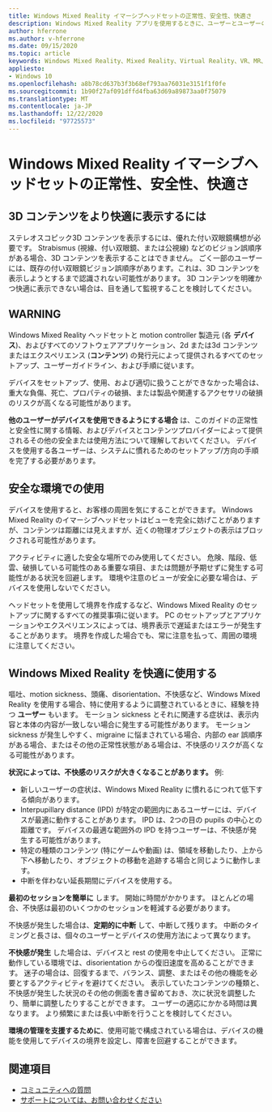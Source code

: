 ```yaml
---
title: Windows Mixed Reality イマーシブヘッドセットの正常性、安全性、快適さ
description: Windows Mixed Reality アプリを使用するときに、ユーザーとユーザーの安全を維持し、使いやすくする方法について説明します。
author: hferrone
ms.author: v-hferrone
ms.date: 09/15/2020
ms.topic: article
keywords: Windows Mixed Reality、Mixed Reality、Virtual Reality、VR、MR、フィードバック、フィードバックハブ、バグ
appliesto:
- Windows 10
ms.openlocfilehash: a8b78cd637b3f3b68ef793aa76031e3151f1f0fe
ms.sourcegitcommit: 1b90f27af091dffd4fba63d69a89873aa0f75079
ms.translationtype: MT
ms.contentlocale: ja-JP
ms.lasthandoff: 12/22/2020
ms.locfileid: "97725573"
---
```

# <a name="windows-mixed-reality-immersive-headset-health-safety-and-comfort"></a>Windows Mixed Reality イマーシブヘッドセットの正常性、安全性、快適さ

## <a name="to-view-3d-content-more-comfortably"></a>3D コンテンツをより快適に表示するには

ステレオスコピック3D コンテンツを表示するには、優れた付い双眼鏡構想が必要です。 Strabismus (視線、付い双眼鏡、または公視線) などのビジョン誤順序がある場合、3D コンテンツを表示することはできません。 ごく一部のユーザーには、既存の付い双眼鏡ビジョン誤順序があります。これは、3D コンテンツを表示しようとするまで認識されない可能性があります。 3D コンテンツを明確かつ快適に表示できない場合は、目を通して監視することを検討してください。

## <a name="warning"></a>WARNING

Windows Mixed Reality ヘッドセットと motion controller 製造元 (各 **デバイス**)、およびすべてのソフトウェアアプリケーション、2d または3d コンテンツまたはエクスペリエンス (**コンテンツ**) の発行元によって提供されるすべてのセットアップ、ユーザーガイドライン、および手順に従います。

デバイスをセットアップ、使用、および適切に扱うことができなかった場合は、重大な負傷、死亡、プロパティの破損、または製品や関連するアクセサリの破損のリスクが高くなる可能性があります。

**他のユーザーがデバイスを使用できるようにする場合** は、このガイドの正常性と安全性に関する情報、およびデバイスとコンテンツプロバイダーによって提供されるその他の安全または使用方法について理解しておいてください。 デバイスを使用する各ユーザーは、システムに慣れるためのセットアップ/方向の手順を完了する必要があります。

## <a name="use-in-safe-surroundings"></a>安全な環境での使用

デバイスを使用すると、お客様の周囲を気にすることができます。 Windows Mixed Reality のイマーシブヘッドセットはビューを完全に妨げことがありますが、コンテンツは距離には見えますが、近くの物理オブジェクトの表示はブロックされる可能性があります。

アクティビティに適した安全な場所でのみ使用してください。 危険、階段、低雲、破損している可能性のある重要な項目、または問題が予期せずに発生する可能性がある状況を回避します。 環境や注意のビューが安全に必要な場合は、デバイスを使用しないでください。

ヘッドセットを使用して境界を作成するなど、Windows Mixed Reality のセットアップに関するすべての推奨事項に従います。 PC のセットアップとアプリケーションやエクスペリエンスによっては、境界表示で遅延またはエラーが発生することがあります。 境界を作成した場合でも、常に注意を払って、周囲の環境に注意してください。

## <a name="using-windows-mixed-reality-comfortably"></a>Windows Mixed Reality を快適に使用する

嘔吐、motion sickness、頭痛、disorientation、不快感など、Windows Mixed Reality を使用する場合、特に使用するように調整されているときに、経験を持つ **ユーザー** もいます。 モーション sickness とそれに関連する症状は、表示内容と本体の内容が一致しない場合に発生する可能性があります。 モーション sickness が発生しやすく、migraine に悩まされている場合、内部の ear 誤順序がある場合、またはその他の正常性状態がある場合は、不快感のリスクが高くなる可能性があります。

**状況によっては、不快感のリスクが大きくなることがあります。** 例:

* 新しいユーザーの症状は、Windows Mixed Reality に慣れるにつれて低下する傾向があります。
* Interpupillary distance (IPD) が特定の範囲内にあるユーザーには、デバイスが最適に動作することがあります。 IPD は、2つの目の pupils の中心との距離です。 デバイスの最適な範囲外の IPD を持つユーザーは、不快感が発生する可能性があります。
* 特定の種類のコンテンツ (特にゲームや動画) は、領域を移動したり、上から下へ移動したり、オブジェクトの移動を追跡する場合と同じように動作します。
* 中断を伴わない延長期間にデバイスを使用する。

**最初のセッションを簡単に** します。 開始に時間がかかります。 ほとんどの場合、不快感は最初のいくつかのセッションを軽減する必要があります。

不快感が発生した場合は、**定期的に中断** して、中断して残ります。 中断のタイミングと長さは、個々のユーザーとデバイスの使用方法によって異なります。

**不快感が発生** した場合は、デバイスと rest の使用を中止してください。 正常に動作している環境では、disorientation からの復旧速度を高めることができます。 迷子の場合は、回復するまで、バランス、調整、またはその他の機能を必要とするアクティビティを避けてください。 表示していたコンテンツの種類と、不快感が発生した状況のその他の側面を書き留めておき、次に状況を調整したり、簡単に調整したりすることができます。 ユーザーの適応にかかる時間は異なります。 より頻繁にまたは長い中断を行うことを検討してください。

**環境の管理を支援するために**、使用可能で構成されている場合は、デバイスの機能を使用してデバイスの境界を設定し、障害を回避することができます。


## <a name="see-also"></a>関連項目
* [コミュニティへの質問](https://answers.microsoft.com)
* [サポートについては、お問い合わせください](https://support.microsoft.com/contactus/)